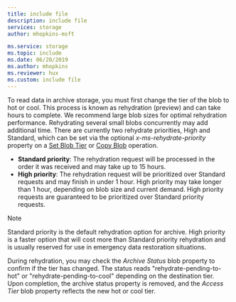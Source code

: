 ```yaml
---
title: include file
description: include file
services: storage
author: mhopkins-msft

ms.service: storage
ms.topic: include
ms.date: 06/20/2019
ms.author: mhopkins
ms.reviewer: hux
ms.custom: include file
---
```


To read data in archive storage, you must first change the tier of the blob to hot or cool. This process is known as rehydration (preview) and can take hours to complete. We recommend large blob sizes for optimal rehydration performance. Rehydrating several small blobs concurrently may add additional time. There are currently two rehydrate priorities, High and Standard, which can be set via the optional *x-ms-rehydrate-priority* property on a [Set Blob Tier](https://docs.microsoft.com/rest/api/storageservices/set-blob-tier) or [Copy Blob](https://docs.microsoft.com/rest/api/storageservices/copy-blob) operation.

* **Standard priority**: The rehydration request will be processed in the order it was received and may take up to 15 hours.
* **High priority**: The rehydration request will be prioritized over Standard requests and may finish in under 1 hour. High priority may take longer than 1 hour, depending on blob size and current demand. High priority requests are guaranteed to be prioritized over Standard priority requests.

> [!NOTE]
> Standard priority is the default rehydration option for archive. High priority is a faster option that will cost more than Standard priority rehydration and is usually reserved for use in emergency data restoration situations.

During rehydration, you may check the *Archive Status* blob property to confirm if the tier has changed. The status reads "rehydrate-pending-to-hot" or "rehydrate-pending-to-cool" depending on the destination tier. Upon completion, the archive status property is removed, and the *Access Tier* blob property reflects the new hot or cool tier.
